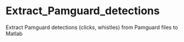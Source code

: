 # Extract_Pamguard_detections

Extract Pamguard detections (clicks, whistles) from Pamguard files to Matlab

